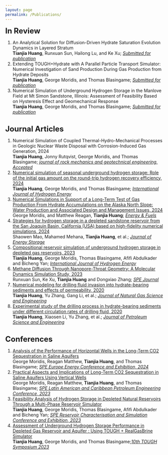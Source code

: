 ```yaml
---
layout: page
permalink: /Publications/
---
```

<font size="+2"><strong>In Review</strong></font>
<ol>
<li>An Analytical Solution for Diffusion-Driven Hydrate Saturation Evolution Dynamics in Layered Stratum<br><b>Tianjia Huang</b>, Runxuan Sun, Hailong Lu, and Ke Xu; <u><i>Submitted for publication</i></u><br></li>

<li>Extending TOUGH+Hydrate with A Parallel Particle Transport Simulator: Numerical Investigation of Sand Production During Gas Production from Hydrate Deposits<br><b>Tianjia Huang</b>, George Moridis, and Thomas Blasingame; <u><i>Submitted for publication</i></u><br></li>

<li>Numerical Simulation of Underground Hydrogen Storage in the Manlove Field at Mt Simon Sandstone, Illinois: Assessment of Feasibility Based on Hysteresis Effect and Geomechanical Response<br><b>Tianjia Huang</b>, George Moridis, and Thomas Blasingame; <u><i>Submitted for publication</i></u><br></li>
</ol>
<br>
<font size="+2"><strong>Journal Articles</strong></font>
<ol>
<li>Numerical Simulation of Coupled Thermal-Hydro-Mechanical Processes in Geologic Nuclear Waste Disposal with Corrosion-Induced Gas Generation, 2024<br><b>Tianjia Huang</b>, Jonny Rutqvist, George Moridis, and Thomas Blasingame; <u><i>journal of rock mechanics and geotechnical engineering, Accepted</i></u><br></li>

<li><a href="https://www.sciencedirect.com/science/article/pii/S0360319924038916">Numerical simulation of seasonal underground hydrogen storage: Role of the initial gas amount on the round-trip hydrogen recovery efficiency, 2024</a><br><b>Tianjia Huang</b>, George Moridis, and Thomas Blasingame; <u><i>International Journal of Hydrogen Energy</i></u><br></li>

<li><a href="https://pubs.acs.org/doi/full/10.1021/acs.energyfuels.4c01826">Numerical Simulations in Support of a Long-Term Test of Gas Production From Hydrate Accumulations on the Alaska North Slope: Water Production and Associated Design and Management Issues, 2024</a><br>George Moridis, and Matthew Reagan, <b>Tianjia Huang</b>; <u><i>Energy & Fuels</i></u><br></li>

<li><a href="https://www.sciencedirect.com/science/article/pii/S2352152X24020942">Strategies for hydrogen storage in a depleted sandstone reservoir from the San Joaquin Basin, California (USA) based on high-fidelity numerical simulations, 2024</a><br>Shaowen Mao, Mahamed Mehana, <b>Tianjia Huang</b>, et al.; <u><i>Journal of Energy Storage</i></u><br></li>

<li><a href="https://www.sciencedirect.com/science/article/pii/S0360319923028082">Compositional reservoir simulation of underground hydrogen storage in depleted gas reservoirs, 2023</a><br><b>Tianjia Huang</b>, George Moridis, Thomas Blasingame, Afifi Abdulkader and Bicheng Yan; <u><i>International Journal of Hydrogen Energy</i></u><br></li>

<li><a href="https://onepetro.org/SJ/article/28/02/819/508682/Methane-Diffusion-Through-Nanopore-Throat-Geometry">Methane Diffusion Through Nanopore-Throat Geometry: A Molecular Dynamics Simulation Study, 2023</a><br>Runxuan Sun, Ke Xu, <b>Tianjia Huang</b> and Dongxiao Zhang; <u><i>SPE Journal</i></u><br></li>

<li><a href="https://www.sciencedirect.com/science/article/pii/S1875510020300937">Numerical modeling for drilling fluid invasion into hydrate-bearing sediments and effects of permeability, 2020</a><br><b>Tianjia Huang</b>, Yu Zhang, Gang Li, et al.; <u><i>Journal of Natural Gas Science and Engineering</i></u><br></li>

<li><a href="https://www.sciencedirect.com/science/article/pii/S0920410520300978">Experimental study of the drilling process in hydrate-bearing sediments under different circulation rates of drilling fluid, 2020</a></strong><br><b>Tianjia Huang</b>, Xiaosen Li, Yu Zhang, et al.; <u><i>Journal of Petroleum Science and Engineering</i></u><br></li>
</ol>
<br>
<font size="+2"><strong>Conferences</strong></font>
<ol>
<li><a href="https://onepetro.org/SPELACP/proceedings/23LACP/2-23LACP/D021S011R001/520105">Analysis of the Performance of Horizontal Wells in the Long-Term CO2 Sequestration in Saline Aquifers</a><br>George Moridis, Reagan Matthew, <b>Tianjia Huang</b>, and Thomas Blasingame; <u><i>SPE Europe Energy Conference and Exhibition, 2024</i></u><br></li>

<li><a href="https://onepetro.org/SPELACP/proceedings/23LACP/2-23LACP/D021S011R001/520105">Practical Aspects and Implications of Long-Term CO2 Sequestration in Saline Aquifers Using Vertical Wells</a><br>George Moridis, Reagan Matthew, <b>Tianjia Huang</b>, and Thomas Blasingame; <u><i>SPE Latin American and Caribbean Petroleum Engineering Conference, 2023</i></u><br></li>

<li><a href="https://onepetro.org/SPERCSC/proceedings/22RCSC/3-22RCSC/D031S017R001/515759">Feasibility Analysis of Hydrogen Storage in Depleted Natural Reservoirs Through a Multi-Phase Reservoir Simulator</a><br><b>Tianjia Huang</b>, George Moridis, Thomas Blasingame, Afifi Abdulkader and Bicheng Yan; <u><i>SPE Reservoir Characterisation and Simulation Conference and Exhibition, 2023</i></u><br></li>

<li><a href="https://eesa.lbl.gov/2023-tough-symposium/symposium-agenda/">Assessment of Underground Hydrogen Storage Performance in Depleted Gas Reservoir and Aquifer : Using TOUGH + RealGasBrine Simulator</a><br><b>Tianjia Huang</b>, George Moridis, and Thomas Blasingame;<u><i>10th TOUGH Symposium 2023</i></u><br></li>
</ol>